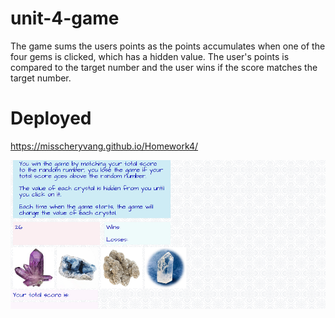 # unit-4-game
The game sums the users points as the points accumulates when one of the four gems is clicked, which has a hidden value. The user's points is compared to the target number and the user wins if the score matches the target number.

# Deployed
https://misscheryvang.github.io/Homework4/

![Psychic Game](https://github.com/misscheryvang/unit-4-game/blob/master/assets/screenshot/screen.png)
